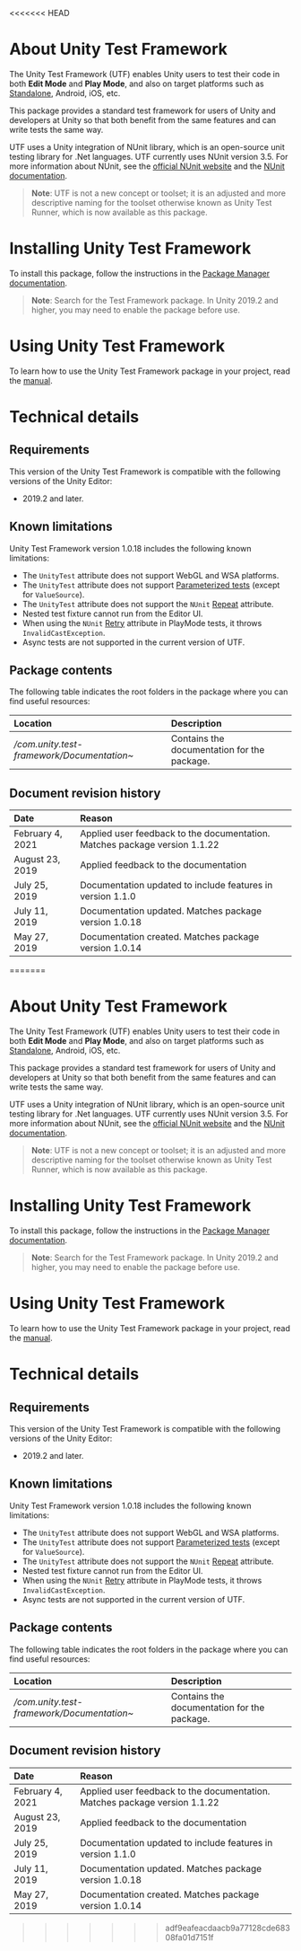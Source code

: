 <<<<<<< HEAD
# About Unity Test Framework

The Unity Test Framework (UTF) enables Unity users to test their code in both **Edit Mode** and **Play Mode**, and also on target platforms such as [Standalone](https://docs.unity3d.com/Manual/Standalone.html), Android, iOS, etc.

This package provides a standard test framework for users of Unity and developers at Unity so that both benefit from the same features and can write tests the same way. 

UTF uses a Unity integration of NUnit library, which is an open-source unit testing library for .Net languages. UTF currently uses NUnit version 3.5. For more information about NUnit, see the [official NUnit website](http://www.nunit.org/) and the [NUnit documentation](https://docs.nunit.org/).

> **Note**: UTF is not a new concept or toolset; it is an adjusted and more descriptive naming for the toolset otherwise known as Unity Test Runner, which is now available as this package. 

# Installing Unity Test Framework

To install this package, follow the instructions in the [Package Manager documentation](https://docs.unity3d.com/Packages/com.unity.package-manager-ui@latest/index.html).

> **Note**: Search for the Test Framework package. In Unity 2019.2 and higher, you may need to enable the package before use. 

# Using Unity Test Framework

To learn how to use the Unity Test Framework package in your project, read the [manual](./manual.md).

# Technical details

## Requirements

This version of the Unity Test Framework is compatible with the following versions of the Unity Editor:

* 2019.2 and later.

## Known limitations

Unity Test Framework version 1.0.18 includes the following known limitations:

* The `UnityTest` attribute does not support WebGL and WSA platforms.
* The `UnityTest` attribute does not support [Parameterized tests](https://github.com/nunit/docs/wiki/Parameterized-Tests) (except for `ValueSource`).
* The `UnityTest` attribute does not support the `NUnit` [Repeat](https://github.com/nunit/docs/wiki/Repeat-Attribute) attribute.
* Nested test fixture cannot run from the Editor UI. 
* When using the `NUnit` [Retry](https://github.com/nunit/docs/wiki/Retry-Attribute) attribute in PlayMode tests, it throws `InvalidCastException`.
* Async tests are not supported in the current version of UTF.

## Package contents

The following table indicates the root folders in the package where you can find useful resources:

| Location                                   | Description                                 |
| :----------------------------------------- | :------------------------------------------ |
| _/com.unity.test-framework/Documentation~_ | Contains the documentation for the package. |

## Document revision history

| Date         | Reason                                                |
| :----------- | :---------------------------------------------------- |
| February 4, 2021 | Applied user feedback to the documentation. Matches package version 1.1.22 |
| August 23, 2019 | Applied feedback to the documentation |
| July 25, 2019 | Documentation updated to include features in version 1.1.0 |
| July 11, 2019 | Documentation updated. Matches package version 1.0.18 |
| May 27, 2019 | Documentation created. Matches package version 1.0.14 |
=======
# About Unity Test Framework

The Unity Test Framework (UTF) enables Unity users to test their code in both **Edit Mode** and **Play Mode**, and also on target platforms such as [Standalone](https://docs.unity3d.com/Manual/Standalone.html), Android, iOS, etc.

This package provides a standard test framework for users of Unity and developers at Unity so that both benefit from the same features and can write tests the same way. 

UTF uses a Unity integration of NUnit library, which is an open-source unit testing library for .Net languages. UTF currently uses NUnit version 3.5. For more information about NUnit, see the [official NUnit website](http://www.nunit.org/) and the [NUnit documentation](https://docs.nunit.org/).

> **Note**: UTF is not a new concept or toolset; it is an adjusted and more descriptive naming for the toolset otherwise known as Unity Test Runner, which is now available as this package. 

# Installing Unity Test Framework

To install this package, follow the instructions in the [Package Manager documentation](https://docs.unity3d.com/Packages/com.unity.package-manager-ui@latest/index.html).

> **Note**: Search for the Test Framework package. In Unity 2019.2 and higher, you may need to enable the package before use. 

# Using Unity Test Framework

To learn how to use the Unity Test Framework package in your project, read the [manual](./manual.md).

# Technical details

## Requirements

This version of the Unity Test Framework is compatible with the following versions of the Unity Editor:

* 2019.2 and later.

## Known limitations

Unity Test Framework version 1.0.18 includes the following known limitations:

* The `UnityTest` attribute does not support WebGL and WSA platforms.
* The `UnityTest` attribute does not support [Parameterized tests](https://github.com/nunit/docs/wiki/Parameterized-Tests) (except for `ValueSource`).
* The `UnityTest` attribute does not support the `NUnit` [Repeat](https://github.com/nunit/docs/wiki/Repeat-Attribute) attribute.
* Nested test fixture cannot run from the Editor UI. 
* When using the `NUnit` [Retry](https://github.com/nunit/docs/wiki/Retry-Attribute) attribute in PlayMode tests, it throws `InvalidCastException`.
* Async tests are not supported in the current version of UTF.

## Package contents

The following table indicates the root folders in the package where you can find useful resources:

| Location                                   | Description                                 |
| :----------------------------------------- | :------------------------------------------ |
| _/com.unity.test-framework/Documentation~_ | Contains the documentation for the package. |

## Document revision history

| Date         | Reason                                                |
| :----------- | :---------------------------------------------------- |
| February 4, 2021 | Applied user feedback to the documentation. Matches package version 1.1.22 |
| August 23, 2019 | Applied feedback to the documentation |
| July 25, 2019 | Documentation updated to include features in version 1.1.0 |
| July 11, 2019 | Documentation updated. Matches package version 1.0.18 |
| May 27, 2019 | Documentation created. Matches package version 1.0.14 |
>>>>>>> adf9eafeacdaacb9a77128cde68308fa01d7151f
